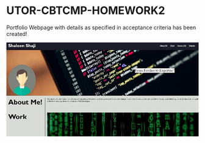 # UTOR-CBTCMP-HOMEWORK2

Portfolio Webpage with details as specified in acceptance criteria has been created!


![Website Portfolio](./assets/Portfolio.png)

